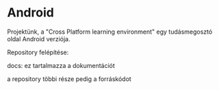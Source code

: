 # Android

Projektünk, a "Cross Platform learning environment" egy tudásmegosztó oldal Android verziója.


Repository felépítése:


docs: ez tartalmazza a dokumentációt 

a repository többi része pedig a forráskódot
